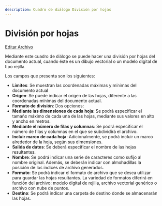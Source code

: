 ```yaml
---
description: Cuadro de diálogo División por hojas
---
```


# División por hojas

[Editar Archivo](../fichas-de-herramientas/ficha-de-herramientas-editar/editar-archivo.md)

Mediante este cuadro de diálogo se puede hacer una división por hojas del documento actual, cuando éste es un dibujo vectorial o un modelo digital de tipo rejilla.

Los campos que presenta son los siguientes:

* **Límites**: Se muestran las coordenadas máximas y mínimas del documento actual
* **Origen**: Se puede indicar el origen de las hojas, diferente a las coordenadas mínimas del documento actual.
* **Formato de división**: Dos opciones:
* **Mediante las dimensiones de cada hoja**: Se podrá especificar el tamaño máximo de cada una de las hojas, mediante sus valores en alto y ancho en metros.
* **Mediante el número de filas y columnas**: Se podrá especificar el número de filas y columnas en el que se subdividirá el archivo.
* **Incluir marco de cada hoja**: Adicionalmente, se podrá incluir un marco alrededor de la hoja, según sus dimensiones.
* **Salida de datos**: Se deberá especificar el nombre de las hojas resultantes.
* **Nombre**: Se podrá indicar una serie de caracteres como sufijo al nombre original. Además, se deberán indicar con almohadillas la posición de los índices de archivo generados.
* **Formato**: Se podrá indicar el formato de archivo que se desea utilizar para guardar las hojas resultantes. La variedad de formatos diferirá en función del archivo: modelo digital de rejilla, archivo vectorial genérico o archivo con nube de puntos.
* **Destino**: Se podrá indicar una carpeta de destino donde se almacenarán las hojas.


